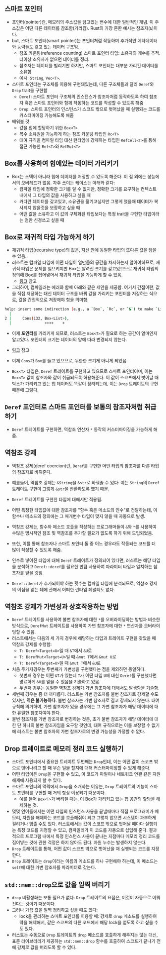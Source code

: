 ## 스마트 포인터

- 포인터(pointer)란, 메모리의 주소값을 담고있는 변수에 대한 일반적인 개념. 이 주소값은 어떤 다른 데이터를 참조함(가리킴). Rust의 가장 흔한 예시는 참조자(`&`)이다.
- but, 스마트 포인터(smart pointer)는 포인터처럼 작동하며 추가적인 메타데이터와 능력들도 갖고 있는 데이터 구조임.
  - 참조 카운팅(reference counting) 스마트 포인터 타입: 소유자의 개수를 추적. 더이상 소유자가 없으면 데이터를 정리.
  - 참조자는 데이터를 빌리기만 하지만, 스마트 포인터는 대부분 가리킨 데이터를 소유함
  - 예시: `String`, `Vec<T>`.
- 스마트 포인터는 구조체를 이용해 구현돼있는데, 다른 구조체들과 달리 `Deref`와 `Drop` trait을 구현함
  - `Deref`: 스마트 포인터 구조체의 인스턴스가 참조자처럼 동작하도록 하여 참조자 혹은 스마트 포인터와 함께 작동하는 코드를 작성할 수 있도록 해줌
  - `Drop`: 스마트 포인터의 인스턴스가 스코프 밖으로 벗어났을 때 실행되는 코드를 커스터마이징 가능해도록 해줌
- 배워볼 것
  - 값을 힙에 할당하기 위한 `Box<T>`
  - 복수 소유권을 가능하게 하는 참조 카운팅 타입인 `Rc<T>`
  - 대여 규칙을 컴파일 타임 대신 런타임에 강제하는 타입인 `RefCell<T>`를 통해 접근 가능한 `Ref<T>`와 `RefMut<T>`

## Box<T>를 사용하여 힙에있는 데이터 가리키기

- Box는 스택이 아니라 힙에 데이터를 저장할 수 있도록 해준다. 이 점 외에는 성능에서의 오버헤드가 없음. 자주 쓰이는 케이스는 아래와 같다:
  - 컴파일 타임에 정확한 크기를 알 수 없지만, 정확한 크기를 요구하는 컨텍스트 내에서 그 타입의 값을 사용하고 싶을 때
  - 커다란 데이터를 갖고있고, 소유권을 옮기고싶지만 그렇게 했을때 데이터가 복사되지 않을것을 보장하고 싶을 때
  - 어떤 값을 소유하고 이 값의 구체화된 타입보다는 특정 trait을 구현한 타입이라는 점만 신경쓰고 싶을 때

## Box로 재귀적 타입 가능하게 하기

- 재귀적 타입(recursive type)의 값은, 자신 안에 동일한 타입의 또다른 값을 담을 수 있음.
- 러스트는 컴파일 타임에 어떤 타입이 얼만큼의 공간을 차지하는지 알아야하므로, 재귀적 타입은 문제를 일으키지만 Box는 알려진 크기를 갖고있으므로 재귀적 타입의 정의에 Box를 집어넣어서 재귀적 타입을 가능하게 할 수 있음.
  - [링크](https://github-production-user-asset-6210df.s3.amazonaws.com/61453718/331862299-5d64cdfc-c248-49df-9b7d-f2ba07587729.png?X-Amz-Algorithm=AWS4-HMAC-SHA256&X-Amz-Credential=AKIAVCODYLSA53PQK4ZA%2F20240519%2Fus-east-1%2Fs3%2Faws4_request&X-Amz-Date=20240519T095135Z&X-Amz-Expires=300&X-Amz-Signature=d404ae1632cd9d2176929136a1bd603703c4eed3fab95a981aef13abc292d585&X-Amz-SignedHeaders=host&actor_id=61453718&key_id=0&repo_id=633763124) 참고
- 그리하여, 컴파일러는 에러와 함께 아래와 같은 제안을 제공함. 여기서 간접이란, 값을 직접 저장하는 대신 데이터 구조를 바꿔 값을 가리키는 포인터를 저장하는 식으로, 값을 간접적으로 저장해야 함을 의미함.

```bash
help: insert some indirection (e.g., a `Box`, `Rc`, or `&`) to make `List` representable
  |
2 |     Cons(i32, Box<List>),
  |               ++++    +
```

- 이제 **포인터**를 가리키게 되므로, 러스트는 `Box<T>`가 필요로 하는 공간이 얼마인지 알고있다. 포인터의 크기는 데이터의 양에 따라 변경되지 않는다.

- [링크](https://github-production-user-asset-6210df.s3.amazonaws.com/61453718/331862580-3821e2b9-98df-4864-862d-6dd8e64b7283.png?X-Amz-Algorithm=AWS4-HMAC-SHA256&X-Amz-Credential=AKIAVCODYLSA53PQK4ZA%2F20240519%2Fus-east-1%2Fs3%2Faws4_request&X-Amz-Date=20240519T095558Z&X-Amz-Expires=300&X-Amz-Signature=134eb3fe698bb39a15cc9a71268204af4eb8b0d322e685dc207f914eea1ee778&X-Amz-SignedHeaders=host&actor_id=61453718&key_id=0&repo_id=633763124) 참고

- 이제 `Cons`가 `Box`를 들고 있으므로, 무한한 크기게 아니게 되었음.

- `Box<T>` 타입은, `Deref` 트레이트를 구현하고 있으므로 스마트 포인터이며, 이는 `Box<T>` 값이 참조자와 같이 취급되도록 허용해준다. 이 값이 스코프에서 벗어날 때 박스가 가리키고 있는 힙 데이터도 똑같이 정리되는데, 이는 `Drop` 트레이트의 구현때문에 그렇다.

## `Deref` 포인터로 스마트 포인터를 보통의 참조자처럼 취급하기

- `Deref` 트레이트를 구현하면, 역참조 연산자 `*` 동작의 커스터마이징을 가능하게 해줌.

## 역참조 강제

- 역참조 강제(deref coercion)란, `Deref`를 구현한 어떤 타입의 참조자를 다른 타입의 참조자로 바꿔준다.
- 예를들어, 역참조 강제는 `&String`을 `&str`로 바꿔줄 수 있다: 이는 `String`의 `Deref` 트레이트 구현이 그렇게 `&str`을 반환하도록 했기 때문.
- `Deref` 트레이트를 구현한 타입에 대해서만 적용됨.
- 어떤 특정한 타입값에 대한 참조자를 "함수 혹은 메소드의 인수"로 전달하는데, 이 함수나 메소드의 정의에는 그 매개변수 타입이 맞지 않을 때 자동으로 발생.
- 역참조 강제는, 함수와 메소드 호출을 작성하는 프로그래머들이 `&`와 `*`를 사용하여 수많은 명시적인 참조 및 역참조를 추가할 필요가 없도록 하기 위해 도입되었음.
- 또한, 이를 통해 참조자나 스마트 포인터 둘 중 어느 경우라도 작동되는 코드를 더 많이 작성할 수 있도록 해줌.

- 인수로 넣어진 타입에 대해 `Deref` 트레이트가 정의되어 있다면, 러스트는 해당 타입을 분석하고 `Deref::deref`를 필요한 만큼 사용하여 파라미터 타입과 일치하는 참조자를 얻을 것임.
- `Deref::deref`가 추가되어야 하는 횟수는 컴파일 타임에 분석되므로, 역참조 강제의 이점을 얻는 데에 관해서 어떠한 런타임 페널티도 없다.

## 역참조 강제가 가변성과 상호작용하는 방법

- `Deref` 트레이트를 사용하여 불변 참조자에 대한 `*`를 오버라이딩하는 방법과 비슷한 방식으로, `DerefMut` 트레이트를 사용하여 가변 참조자에 대한 `*` 연산자를 오버라이딩할 수 있음.
- 러스트에서는 다음의 세 가지 경우에 해당하는 타입과 트레이트 구현을 찾았을 때 역참조 강제를 수행함:
  - `T: Deref<Target=U>`일 때 `&T`에서 `&U`로
  - `T: DerefMut<Target=U>`일 때 `&mut T`에서 `&mut U`로
  - `T: Deref<Target=U>`일 때 `&mut T`에서 `&U`로
- 처음 두가지경우는 두번째가 가변성을 구현했다는 점을 제외하면 동일하다.
  - 첫번째 경우는 어떤 `&T`가 있는데 `T`가 어떤 타입 `U`에 대한 `Deref`를 구현했다면 명료하게 `&U`를 얻을 수 있음을 기술하고 있음.
  - 두번째 경우는 동일한 역참조 강제가 가변 참조자에 대해서도 발생함을 기술함.
- 세번째 경우는 좀 더 까다롭다. 러스트는 가변 참조자를 불변 참조자로 강제할 수도 있지만, **역은 불가능하다**. 불변 참조자는 가변 참조자로 결코 강제되지 않는다. 대여 규칙에 의거하여, 가변 참조자가 있을 경우에는 그 가변 참조자가 해당 데이터에 대한 유일한 참조자여야 한다.
- 불변 참조자를 가변 참조자로 변경하는 것은, 초기 불변 참조자가 해당 데이터에 대한 단 하나의 불변 참조자임을 요구할 것인데, 대여 규칙으로는 이를 보장할 수 없기에 러스트는 불변 참조자의 가변 참조자로의 변경 가능성을 가정할 수 없다.

## Drop 트레이트로 메모리 정리 코드 실행하기

- 스마트 포인터에서 중요한 트레이트 두번째는 `Drop`인데, 이는 어떤 값이 스코프 밖으로 벗어나려고 할 때 무슨 일을 할지에 대해 커스터마이징할 수 있게 해준다.
- 어떤 타입이든 `Drop`을 구현할 수 있고, 이 코드가 파일이나 네트워크 연결 같은 자원 해제에 사용되게 할 수 있다.
- 스마트 포인터의 맥락에서 `Drop`을 소개하는 이유는, `Drop` 트레이트의 기능이 스마트 포인터를 구현할 때 거의 항상 이용되기 때문이다.
  - 예를 들어 `Box<T>`가 버려질 때는, 이 Box가 가리키고 있는 힙 공간의 할당을 해제하는 것.
- 몇몇 언어들에서는 어떤 타입의 인스턴스 사용을 끝낼때마다 직접 프로그래머가 메모리, 자원을 해제하는 코드를 호출해줘야 되고 그렇지 않으면 시스템이 과부하게 걸리거나 멈출 수도 있다. 러스트에서는 값이 스코프 밖으로 벗어날 때마다 실행되는 특정 코드를 지정할 수 있고, 컴파일러가 이 코드를 자동으로 삽입해 준다. 결과적으로 프로그램 내에서 특정 인스턴스 사용이 끝나는 지점마다 메모리 정리 코드를 집어넣는 것에 관한 걱정은 하지 않아도 된다. 자원 누수는 발생하지 않는다.
- `Drop` 트레이트를 통해, 어떤 값이 스코프 밖으로 벗어났을 때 실행되는 코드를 지정한다.
- `Drop` 트레이트는 `drop`이라는 이름의 메소드를 하나 구현해야 하는데, 이 메소드는 `self`에 대한 가변 참조자를 파라미터로 갖는다.

## `std::mem::drop`으로 값을 일찍 버리기

- `drop` 비활성화는 보통 필요가 없다: `Drop` 트레이트의 요점은, 이것이 자동으로 이뤄진다는 것이기 때문이다.
- 그러나 가끔 값을 일찍 정리하고 싶을 때도 있다:
  - lock을 관리하는 스마트 포인터를 이용할 때: 강제로 `drop` 메소드를 실행하여 락을 해제해서, 같은 스코프의 다른 코드에서 해당 lock을 얻도록 하고 싶을 수도 있다.
- 러스트는 수동으로 `Drop` 트레이트의 `drop` 메소드를 호출하게 해주지는 않는 대신, 표준 라이브러리가 제공하는 `std::mem::drop` 함수를 호출하여 스코프가 끝나기 전에 강제로 값을 버리도록 할 수 있다.
